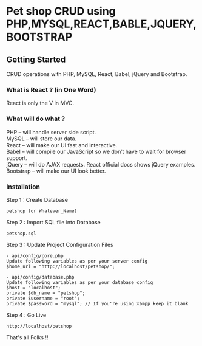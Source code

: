 # Pet shop CRUD using PHP,MYSQL,REACT,BABLE,JQUERY,BOOTSTRAP

## Getting Started
CRUD operations with PHP, MySQL, React, Babel, jQuery and Bootstrap.

### What is React ? (in One Word)
React is only the V in MVC.

### What will do what ?
PHP – will handle server side script.<br/>
MySQL – will store our data.<br/>
React – will make our UI fast and interactive.<br/>
Babel – will compile our JavaScript so we don’t have to wait for browser support.<br/>
jQuery – will do AJAX requests. React official docs shows jQuery examples.<br/>
Bootstrap – will make our UI look better.<br/>

### Installation

Step 1 : Create Database
```
petshop (or Whatever_Name)
```

Step 2 : Import SQL file into Database
```
petshop.sql
```

Step 3 : Update Project Configuration Files 
```
- api/config/core.php
Update following variables as per your server config
$home_url = "http://localhost/petshop/";

- api/config/database.php
Update following variables as per your database config
$host = "localhost";
private $db_name = "petshop";
private $username = "root";
private $password = "mysql"; // If you're using xampp keep it blank
```

Step 4 : Go Live
```
http://localhost/petshop
```

That's all Folks !!
